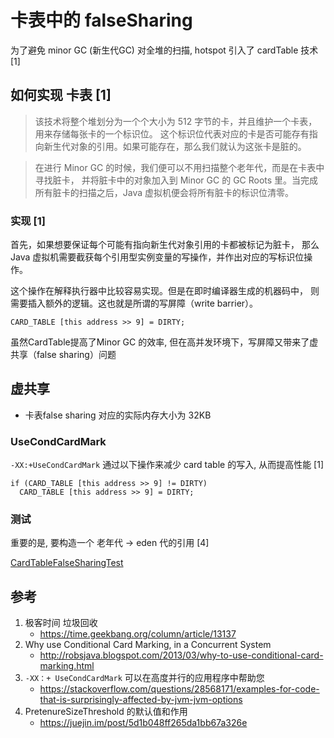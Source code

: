 # 卡表中的 falseSharing

为了避免 minor GC (新生代GC) 对全堆的扫描, hotspot 引入了 cardTable 技术 [1]

## 如何实现 卡表 [1]

> 该技术将整个堆划分为一个个大小为 512 字节的卡，并且维护一个卡表，用来存储每张卡的一个标识位。
> 这个标识位代表对应的卡是否可能存有指向新生代对象的引用。如果可能存在，那么我们就认为这张卡是脏的。

> 在进行 Minor GC 的时候，我们便可以不用扫描整个老年代，而是在卡表中寻找脏卡，
> 并将脏卡中的对象加入到 Minor GC 的 GC Roots 里。当完成所有脏卡的扫描之后，Java 虚拟机便会将所有脏卡的标识位清零。

### 实现 [1]

首先，如果想要保证每个可能有指向新生代对象引用的卡都被标记为脏卡，
那么 Java 虚拟机需要截获每个引用型实例变量的写操作，并作出对应的写标识位操作。

这个操作在解释执行器中比较容易实现。但是在即时编译器生成的机器码中，
则需要插入额外的逻辑。这也就是所谓的写屏障（write barrier）。

```
CARD_TABLE [this address >> 9] = DIRTY;
```


虽然CardTable提高了Minor GC 的效率, 但在高并发环境下，写屏障又带来了虚共享（false sharing）问题

##  虚共享

- 卡表false sharing 对应的实际内存大小为 32KB

### UseCondCardMark

`-XX:+UseCondCardMark` 通过以下操作来减少 card table 的写入, 从而提高性能 [1]

```
if (CARD_TABLE [this address >> 9] != DIRTY) 
  CARD_TABLE [this address >> 9] = DIRTY;
```

### 测试

重要的是, 要构造一个 老年代 -> eden 代的引用 [4]

[CardTableFalseSharingTest](./CardTableFalseSharingTest.java)


## 参考

1. 极客时间 垃圾回收
    - https://time.geekbang.org/column/article/13137
2. Why use Conditional Card Marking, in a Concurrent System 
    - http://robsjava.blogspot.com/2013/03/why-to-use-conditional-card-marking.html
3. `-XX：+ UseCondCardMark` 可以在高度并行的应用程序中帮助您
    - https://stackoverflow.com/questions/28568171/examples-for-code-that-is-surprisingly-affected-by-jvm-jvm-options
4. PretenureSizeThreshold 的默认值和作用
    - https://juejin.im/post/5d1b048ff265da1bb67a326e

